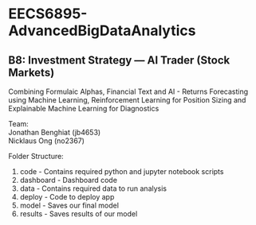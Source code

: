 # EECS6895-AdvancedBigDataAnalytics

## B8: Investment Strategy — AI Trader (Stock Markets)

Combining Formulaic Alphas, Financial Text and AI -
Returns Forecasting using Machine Learning, Reinforcement Learning for Position Sizing and Explainable Machine Learning for Diagnostics

Team: <br>
Jonathan Benghiat (jb4653) <br>
Nicklaus Ong (no2367)

Folder Structure:
1. code - Contains required python and jupyter notebook scripts
1. dashboard - Dashboard code
1. data - Contains required data to run analysis
1. deploy - Code to deploy app
1. model - Saves our final model
1. results - Saves results of our model